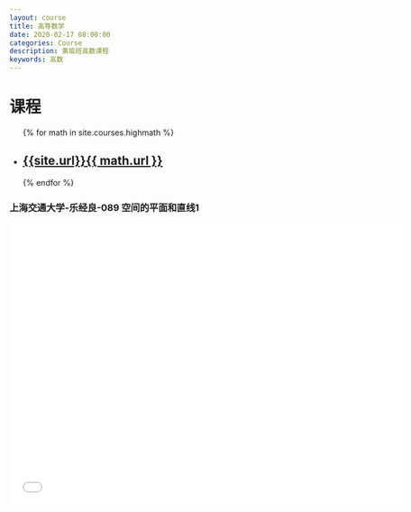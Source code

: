 ```yaml
---
layout: course
title: 高等数学
date: 2020-02-17 08:00:00
categories: Course
description: 黄瑜班高数课程
keywords: 高数
---
```




# 课程

<ul class="listing">
{% for math in site.courses.highmath %}
    <li class="listing-item"><a href="{{ site.url }}{{ math.url }}">
        <h2>{{site.url}}{{ math.url }}</h2> </a></li>
{% endfor %}
</ul>

### 上海交通大学-乐经良-089 空间的平面和直线1

<iframe height="500" width="700" src="//player.bilibili.com/player.html?aid=19027609&cid=31062190&page=89" scrolling="no" border="0" frameborder="no" framespacing="0" allowfullscreen="true"> </iframe>